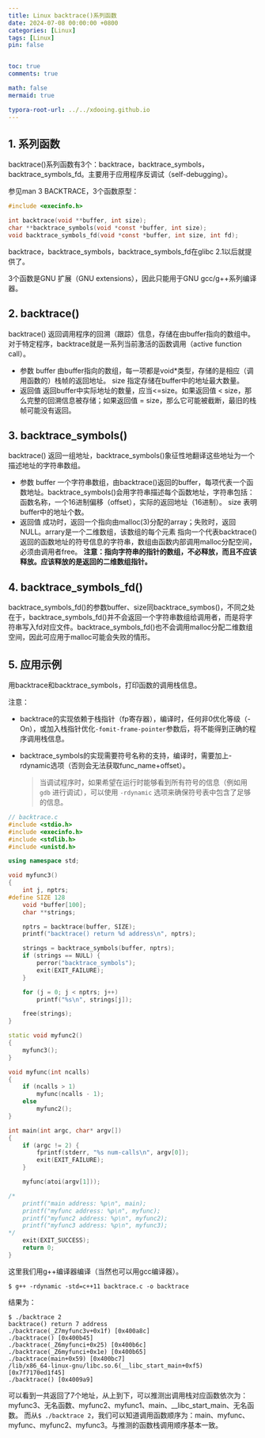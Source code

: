 ```yaml
---
title: Linux backtrace()系列函数
date: 2024-07-08 00:00:00 +0800
categories: [Linux]
tags: [Linux]
pin: false


toc: true
comments: true

math: false
mermaid: true

typora-root-url: ../../xdooing.github.io
---
```










## 1. 系列函数

backtrace()系列函数有3个：backtrace，backtrace_symbols，backtrace_symbols_fd。主要用于应用程序反调试（self-debugging）。

参见man 3 BACKTRACE，3个函数原型：

```c
#include <execinfo.h>

int backtrace(void **buffer, int size);
char **backtrace_symbols(void *const *buffer, int size);
void backtrace_symbols_fd(void *const *buffer, int size, int fd);
```

backtrace，backtrace_symbols，backtrace_symbols_fd在glibc 2.1以后就提供了。

3个函数是GNU 扩展（GNU extensions），因此只能用于GNU gcc/g++系列编译器。



## 2. backtrace()

backtrace() 返回调用程序的回溯（跟踪）信息，存储在由buffer指向的数组中。对于特定程序，backtrace就是一系列当前激活的函数调用（active function call）。

- 参数
  buffer 由buffer指向的数组，每一项都是void*类型，存储的是相应（调用函数的）栈帧的返回地址。
  size 指定存储在buffer中的地址最大数量。
- 返回值
  返回buffer中实际地址的数量，应当<=size。如果返回值 < size，那么完整的回溯信息被存储；如果返回值 = size，那么它可能被截断，最旧的栈帧可能没有返回。

## 3. backtrace_symbols()

backtrace() 返回一组地址，backtrace_symbols()象征性地翻译这些地址为一个描述地址的字符串数组。

- 参数
  buffer 一个字符串数组，由backtrace()返回的buffer，每项代表一个函数地址。backtrace_symbols()会用字符串描述每个函数地址，字符串包括：函数名称，一个16进制偏移（offset），实际的返回地址（16进制）。
  size 表明buffer中的地址个数。
- 返回值
  成功时，返回一个指向由malloc(3)分配的array；失败时，返回NULL。arrary是一个二维数组，该数组的每个元素 指向一个代表backtrace()返回的函数地址的符号信息的字符串，数组由函数内部调用malloc分配空间，必须由调用者free。
  **注意：指向字符串的指针的数组，不必释放，而且不应该释放。应该释放的是返回的二维数组指针。**

## 4. backtrace_symbols_fd()

backtrace_symbols_fd()的参数buffer、size同backtrace_symbos()，不同之处在于，backtrace_symbols_fd()并不会返回一个字符串数组给调用者，而是将字符串写入fd对应文件。backtrace_symbols_fd()也不会调用malloc分配二维数组空间，因此可应用于malloc可能会失败的情形。



## 5. 应用示例

用backtrace和backtrace_symbols，打印函数的调用栈信息。

注意：

- backtrace的实现依赖于栈指针（fp寄存器），编译时，任何非0优化等级（-On），或加入栈指针优化`-fomit-frame-pointer`参数后，将不能得到正确的程序调用栈信息。

- backtrace_symbols的实现需要符号名称的支持，编译时，需要加上-rdynamic选项（否则会无法获取func_name+offset）。

  > 当调试程序时，如果希望在运行时能够看到所有符号的信息（例如用 `gdb` 进行调试），可以使用 `-rdynamic` 选项来确保符号表中包含了足够的信息。



```c++
// backtrace.c
#include <stdio.h>
#include <execinfo.h>
#include <stdlib.h>
#include <unistd.h>

using namespace std;

void myfunc3()
{
    int j, nptrs;
#define SIZE 128
    void *buffer[100];
    char **strings;

    nptrs = backtrace(buffer, SIZE);
    printf("backtrace() return %d address\n", nptrs);

    strings = backtrace_symbols(buffer, nptrs);
    if (strings == NULL) {
        perror("backtrace_symbols");
        exit(EXIT_FAILURE);
    }

    for (j = 0; j < nptrs; j++)
        printf("%s\n", strings[j]);

    free(strings);
}

static void myfunc2()
{
    myfunc3();
}

void myfunc(int ncalls)
{
    if (ncalls > 1)
        myfunc(ncalls - 1);
    else
        myfunc2();
}

int main(int argc, char* argv[])
{
    if (argc != 2) {
        fprintf(stderr, "%s num-calls\n", argv[0]);
        exit(EXIT_FAILURE);
    }

    myfunc(atoi(argv[1]));

/*
    printf("main address: %p\n", main);
    printf("myfunc address: %p\n", myfunc);
    printf("myfunc2 address: %p\n", myfunc2);
    printf("myfunc3 address: %p\n", myfunc3);
*/
    exit(EXIT_SUCCESS);
    return 0;
}
```

这里我们用g++编译器编译（当然也可以用gcc编译器）。

```shell
$ g++ -rdynamic -std=c++11 backtrace.c -o backtrace
```

结果为：

```
$ ./backtrace 2
backtrace() return 7 address
./backtrace(_Z7myfunc3v+0x1f) [0x400a8c]
./backtrace() [0x400b45]
./backtrace(_Z6myfunci+0x25) [0x400b6c]
./backtrace(_Z6myfunci+0x1e) [0x400b65]
./backtrace(main+0x59) [0x400bc7]
/lib/x86_64-linux-gnu/libc.so.6(__libc_start_main+0xf5) [0x7f7170ed1f45]
./backtrace() [0x4009a9]
```

可以看到一共返回了7个地址，从上到下，可以推测出调用栈对应函数依次为：myfunc3、无名函数、myfunc2、myfunc1、main、__libc_start_main、无名函数。
而从`$ ./backtrace 2`，我们可以知道调用函数顺序为：main、myfunc、myfunc、myfunc2、myfunc3。与推测的函数栈调用顺序基本一致。
